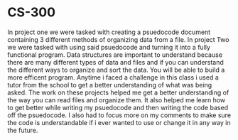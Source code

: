 # CS-300
In project one we were tasked with creating a psuedocode document containing 3 different methods of organizing
data from a file. In project Two we were tasked with using said psuedocode and turning it into a fully 
functional program. Data structures are important to understand because there are many different types of data 
and files and if you can understand the different ways to organize and sort the data. You will be able to build
a more efficent program. Anytime i faced a challenge in this class i used a tutor from the school to get a 
better understanding of what was being asked. The work on these projects helped me get a better understanding 
of the way you can read files and organize them. It also helped me learn how to get better while writing my
psuedocode and then writing the code based off the psuedocode. I also had to focus more on my comments to make
sure the code is understandable if i ever wanted to use or change it in any way in the future.
